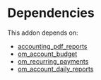 # Dependencies

This addon depends on:

- [accounting_pdf_reports](https://github.com/bringout/odoomates/tree/2a8609fdffc047d157edae083c70978224eb7153/odoo-bringout-odoomates-accounting_pdf_reports)
- [om_account_budget](https://github.com/bringout/odoomates/tree/2a8609fdffc047d157edae083c70978224eb7153/odoo-bringout-odoomates-om_account_budget)
- [om_recurring_payments](https://github.com/bringout/odoomates/tree/2a8609fdffc047d157edae083c70978224eb7153/odoo-bringout-odoomates-om_recurring_payments)
- [om_account_daily_reports](https://github.com/bringout/odoomates/tree/2a8609fdffc047d157edae083c70978224eb7153/odoo-bringout-odoomates-om_account_daily_reports)
